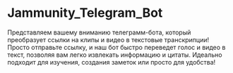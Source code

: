 # Jammunity_Telegram_Bot
Представляем вашему вниманию телеграмм-бота, который преобразует ссылки на клипы и видео в текстовые транскрипции! Просто отправьте ссылку, и наш бот быстро переведет голос и видео в текст, позволяя вам легко извлекать информацию и цитаты. Идеально подходит для изучения, создания заметок или просто для удобства!

